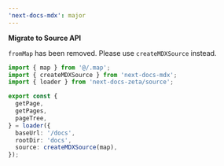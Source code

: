 ```yaml
---
'next-docs-mdx': major
---
```


**Migrate to Source API**

`fromMap` has been removed. Please use `createMDXSource` instead.

```ts
import { map } from '@/.map';
import { createMDXSource } from 'next-docs-mdx';
import { loader } from 'next-docs-zeta/source';

export const {
  getPage,
  getPages,
  pageTree,
} = loader({
  baseUrl: '/docs',
  rootDir: 'docs',
  source: createMDXSource(map),
});
```